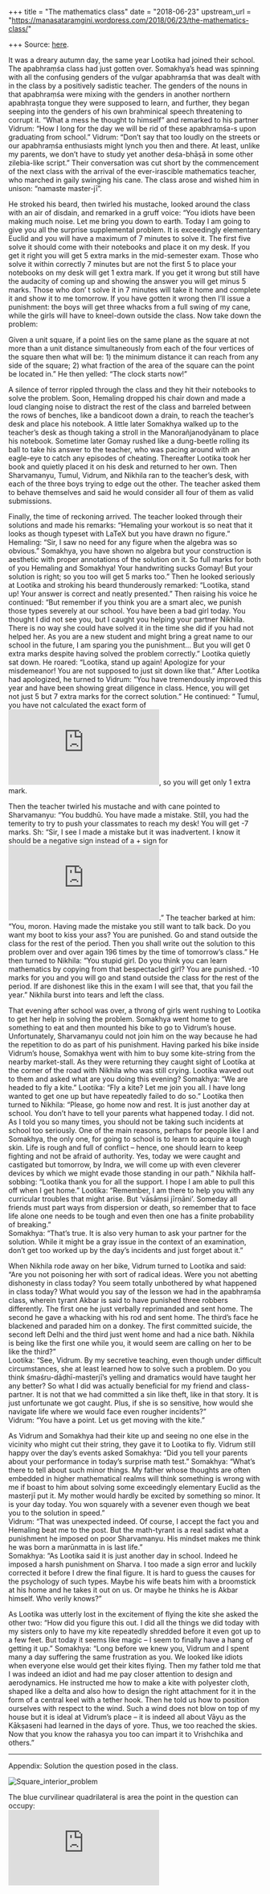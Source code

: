 +++
title = "The mathematics class"
date = "2018-06-23"
upstream_url = "https://manasataramgini.wordpress.com/2018/06/23/the-mathematics-class/"

+++
Source: [here](https://manasataramgini.wordpress.com/2018/06/23/the-mathematics-class/).

It was a dreary autumn day, the same year Lootika had joined their
school. The apabhraṃśa class had just gotten over. Somakhya’s head was
spinning with all the confusing genders of the vulgar apabhraṃśa that
was dealt with in the class by a positively sadistic teacher. The
genders of the nouns in that apabhraṃśa were mixing with the genders in
another northern apabhraṣṭa tongue they were supposed to learn, and
further, they began seeping into the genders of his own brahminical
speech threatening to corrupt it. “What a mess he thought to himself”
and remarked to his partner Vidrum: “How I long for the day we will be
rid of these apabhraṃśa-s upon graduating from school.” Vidrum: “Don’t
say that too loudly on the streets or our apabhraṃśa enthusiasts might
lynch you then and there. At least, unlike my parents, we don’t have to
study yet another deśa-bhāṣā in some other zilebia-like script.” Their
conversation was cut short by the commencement of the next class with
the arrival of the ever-irascible mathematics teacher, who marched in
gaily swinging his cane. The class arose and wished him in unison:
“namaste master-jī”.

He stroked his beard, then twirled his mustache, looked around the class
with an air of disdain, and remarked in a gruff voice: “You idiots have
been making much noise. Let me bring you down to earth. Today I am going
to give you all the surprise supplemental problem. It is exceedingly
elementary Euclid and you will have a maximum of 7 minutes to solve it.
The first five solve it should come with their notebooks and place it on
my desk. If you get it right you will get 5 extra marks in the
mid-semester exam. Those who solve it within correctly 7 minutes but are
not the first 5 to place your notebooks on my desk will get 1 extra
mark. If you get it wrong but still have the audacity of coming up and
showing the answer you will get minus 5 marks. Those who don’ t solve it
in 7 minutes will take it home and complete it and show it to me
tomorrow. If you have gotten it wrong then I’ll issue a punishment: the
boys will get three whacks from a full swing of my cane, while the girls
will have to kneel-down outside the class. Now take down the problem:

Given a unit square, if a point lies on the same plane as the square at
not more than a unit distance simultaneously from each of the four
vertices of the square then what will be: 1) the minimum distance it can
reach from any side of the square; 2) what fraction of the area of the
square can the point be located in.” He then yelled: “The clock starts
now!”

A silence of terror rippled through the class and they hit their
notebooks to solve the problem. Soon, Hemaling dropped his chair down
and made a loud clanging noise to distract the rest of the class and
barreled between the rows of benches, like a bandicoot down a drain, to
reach the teacher’s desk and place his notebook. A little later Somakhya
walked up to the teacher’s desk as though taking a stroll in the
Manorañjanodyānam to place his notebook. Sometime later Gomay rushed
like a dung-beetle rolling its ball to take his answer to the teacher,
who was pacing around with an eagle-eye to catch any episodes of
cheating. Thereafter Lootika took her book and quietly placed it on his
desk and returned to her own. Then Sharvamanyu, Tumul, Vidrum, and
Nikhila ran to the teacher’s desk, with each of the three boys trying to
edge out the other. The teacher asked them to behave themselves and said
he would consider all four of them as valid submissions.

Finally, the time of reckoning arrived. The teacher looked through their
solutions and made his remarks: “Hemaling your workout is so neat that
it looks as though typeset with LaTeX but you have drawn no figure.”
Hemaling: “Sir, I saw no need for any figure when the algebra was so
obvious.” Somakhya, you have shown no algebra but your construction is
aesthetic with proper annotations of the solution on it. So full marks
for both of you Hemaling and Somakhya! Your handwriting sucks Gomay! But
your solution is right; so you too will get 5 marks too.” Then he looked
seriously at Lootika and stroking his beard thunderously remarked:
“Lootika, stand up! Your answer is correct and neatly presented.” Then
raising his voice he continued: “But remember if you think you are a
smart alec, we punish those types severely at our school. You have been
a bad girl today. You thought I did not see you, but I caught you
helping your partner Nikhila. There is no way she could have solved it
in the time she did if you had not helped her. As you are a new student
and might bring a great name to our school in the future, I am sparing
you the punishment… But you will get 0 extra marks despite having solved
the problem correctly.” Lootika quietly sat down. He roared: “Lootika,
stand up again! Apologize for your misdemeanor! You are not supposed to
just sit down like that.” After Lootika had apologized, he turned to
Vidrum: “You have tremendously improved this year and have been showing
great diligence in class. Hence, you will get not just 5 but 7 extra
marks for the correct solution.” He continued: “ Tumul, you have not
calculated the exact form of
![\\sin(\\tfrac{\\pi}{12})](https://s0.wp.com/latex.php?latex=%5Csin%28%5Ctfrac%7B%5Cpi%7D%7B12%7D%29&bg=ffffff&fg=333333&s=0&c=20201002),
so you will get only 1 extra mark.

Then the teacher twirled his mustache and with cane pointed to
Sharvamanyu: “You buddhū. You have made a mistake. Still, you had the
temerity to try to push your classmates to reach my desk! You will get
-7 marks. Sh: “Sir, I see I made a mistake but it was inadvertent. I
know it should be a negative sign instead of a + sign for
![\\sqrt{3}](https://s0.wp.com/latex.php?latex=%5Csqrt%7B3%7D&bg=ffffff&fg=333333&s=0&c=20201002).”
The teacher barked at him: “You, moron. Having made the mistake you
still want to talk back. Do you want my boot to kiss your ass? You are
punished. Go and stand outside the class for the rest of the period.
Then you shall write out the solution to this problem over and over
again 196 times by the time of tomorrow’s class.” He then turned to
Nikhila: “You stupid girl. Do you think you can learn mathematics by
copying from that bespectacled girl? You are punished. -10 marks for you
and you will go and stand outside the class for the rest of the period.
If are dishonest like this in the exam I will see that, that you fail
the year.” Nikhila burst into tears and left the class.

That evening after school was over, a throng of girls went rushing to
Lootika to get her help in solving the problem. Somakhya went home to
get something to eat and then mounted his bike to go to Vidrum’s house.
Unfortunately, Sharvamanyu could not join him on the way because he had
the repetition to do as part of his punishment. Having parked his bike
inside Vidrum’s house, Somakhya went with him to buy some kite-string
from the nearby market-stall. As they were returning they caught sight
of Lootika at the corner of the road with Nikhila who was still crying.
Lootika waved out to them and asked what are you doing this evening?
Somakhya: “We are headed to fly a kite.” Lootika: “Fly a kite? Let me
join you all. I have long wanted to get one up but have repeatedly
failed to do so.” Lootika then turned to Nikhila: “Please, go home now
and rest. It is just another day at school. You don’t have to tell your
parents what happened today. I did not. As I told you so many times, you
should not be taking such incidents at school too seriously. One of the
main reasons, perhaps for people like I and Somakhya, the only one, for
going to school is to learn to acquire a tough skin. Life is rough and
full of conflict – hence, one should learn to keep fighting and not be
afraid of authority. Yes, today we were caught and castigated but
tomorrow, by Indra, we will come up with even cleverer devices by which
we might evade those standing in our path.” Nikhila half-sobbing:
“Lootika thank you for all the support. I hope I am able to pull this
off when I get home.” Lootika: “Remember, I am there to help you with
any curricular troubles that might arise. But ‘vāsāṃsi jīrṇāni’. Someday
all friends must part ways from dispersion or death, so remember that to
face life alone one needs to be tough and even then one has a finite
probability of breaking.”  
Somakhya: “That’s true. It is also very human to ask your partner for
the solution. While it might be a gray issue in the context of an
examination, don’t get too worked up by the day’s incidents and just
forget about it.”

When Nikhila rode away on her bike, Vidrum turned to Lootika and said:
“Are you not poisoning her with sort of radical ideas. Were you not
abetting dishonesty in class today? You seem totally unbothered by what
happened in class today? What would you say of the lesson we had in the
apabhraṃśa class, wherein tyrant Akbar is said to have punished three
robbers differently. The first one he just verbally reprimanded and sent
home. The second he gave a whacking with his rod and sent home. The
third’s face he blackened and paraded him on a donkey. The first
committed suicide, the second left Delhi and the third just went home
and had a nice bath. Nikhila is being like the first one while you, it
would seem are calling on her to be like the third?”  
Lootika: “See, Vidrum. By my secretive teaching, even though under
difficult circumstances, she at least learned how to solve such a
problem. Do you think śmaśru-dāḍhī-masterjī’s yelling and dramatics
would have taught her any better? So what I did was actually beneficial
for my friend and class-partner. It is not that we had committed a sin
like theft, like in that story. It is just unfortunate we got caught.
Plus, if she is so sensitive, how would she navigate life where we would
face even rougher incidents?”  
Vidrum: “You have a point. Let us get moving with the kite.”

As Vidrum and Somakhya had their kite up and seeing no one else in the
vicinity who might cut their string, they gave it to Lootika to fly.
Vidrum still happy over the day’s events asked Somakhya: “Did you tell
your parents about your performance in today’s surprise math test.”
Somakhya: “What’s there to tell about such minor things. My father whose
thoughts are often embedded in higher mathematical realms will think
something is wrong with me if boast to him about solving some
exceedingly elementary Euclid as the masterjī put it. My mother would
hardly be excited by something so minor. It is your day today. You won
squarely with a sevener even though we beat you to the solution in
speed.”  
Vidrum: “That was unexpected indeed. Of course, I accept the fact you
and Hemaling beat me to the post. But the math-tyrant is a real sadist
what a punishment he imposed on poor Sharvamanyu. His mindset makes me
think he was born a marūnmatta in is last life.”  
Somakhya: “As Lootika said it is just another day in school. Indeed he
imposed a harsh punishment on Sharva. I too made a sign error and
luckily corrected it before I drew the final figure. It is hard to guess
the causes for the psychology of such types. Maybe his wife beats him
with a broomstick at his home and he takes it out on us. Or maybe he
thinks he is Akbar himself. Who verily knows?”

As Lootika was utterly lost in the excitement of flying the kite she
asked the other two: “How did you figure this out. I did all the things
we did today with my sisters only to have my kite repeatedly shredded
before it even got up to a few feet. But today it seems like magic – I
seem to finally have a hang of getting it up.” Somakhya: “Long before we
knew you, Vidrum and I spent many a day suffering the same frustration
as you. We looked like idiots when everyone else would get their kites
flying. Then my father told me that I was indeed an idiot and had me pay
closer attention to design and aerodynamics. He instructed me how to
make a kite with polyester cloth, shaped like a delta and also how to
design the right attachment for it in the form of a central keel with a
tether hook. Then he told us how to position ourselves with respect to
the wind. Such a wind does not blow on top of my house but it is ideal
at Vidrum’s place – it is indeed all about Vāyu as the Kākṣaseni had
learned in the days of yore. Thus, we too reached the skies. Now that
you know the rahasya you too can impart it to Vrishchika and others.”

------------------------------------------------------------------------

Appendix: Solution the question posed in the class.

![Square_interior_problem](https://manasataramgini.files.wordpress.com/2018/06/square_interior_problem.png?w=640)

The blue curvilinear quadrilateral is area the point in the question can
occupy:  
![\\dfrac{\\pi}{3}+1-\\sqrt{3} \\approx
0.3151467](https://s0.wp.com/latex.php?latex=%5Cdfrac%7B%5Cpi%7D%7B3%7D%2B1-%5Csqrt%7B3%7D+%5Capprox+0.3151467&bg=ffffff&fg=333333&s=0&c=20201002)
